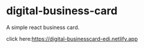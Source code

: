 # digital-business-card

A simple react business card.

click here:https://digital-businesscard-edi.netlify.app